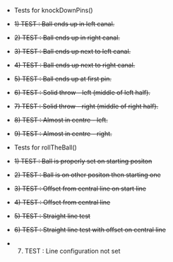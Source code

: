 -  Tests for knockDownPins()
- ~~1) TEST : Ball ends up in left canal.~~
- ~~2) TEST : Ball ends up in right canal.~~
- ~~3) TEST : Ball ends up next to left canal.~~
- ~~4) TEST : Ball ends up next to right canal.~~
- ~~5) TEST : Ball ends up at first pin.~~
- ~~6) TEST : Solid throw - left (middle of left half).~~
- ~~7) TEST : Solid throw - right (middle of right half).~~
- ~~8) TEST : Almost in centre - left.~~
- ~~9) TEST : Almost in centre - right.~~

-  Tests for rollTheBall()
-  ~~1) TEST : Ball is properly set on starting positon~~
-  ~~2) TEST : Ball is on other positon then starting one~~
-  ~~3) TEST : Offset from central line on start line~~
-  ~~4) TEST : Offset from central line~~
-  ~~5) TEST : Straight line test~~
-  ~~6) TEST : Straight line test with offset on central line~~
-  7) TEST : Line configuration not set
